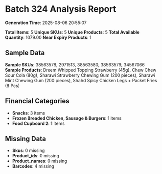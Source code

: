 # Batch 324 Analysis Report

**Generation Time**: 2025-08-06 20:55:07

**Total Items**: 5
**Unique SKUs**: 5
**Unique Products**: 5
**Total Available Quantity**: 1079.00
**Near Expiry Products**: 1

## Sample Data
**Sample SKUs**: 38563578, 2971513, 38563580, 38563579, 34567066
**Sample Products**: Dreem Whipped Topping Strawberry (45g), Chew Chew Sour Cola (80g), Sharawi Strawberry Chewing Gum (200 pieces), Sharawi Mint Chewing Gum (200 pieces), Shahd Spicy Chicken Legs + Packet Fries (8 Pcs)

## Financial Categories
- **Snacks**: 3 items
- **Frozen Breaded Chicken, Sausage & Burgers**: 1 items
- **Food Cupboard 2**: 1 items

## Missing Data
- **Skus**: 0 missing
- **Product_ids**: 0 missing
- **Product_names**: 0 missing
- **Barcodes**: 4 missing
